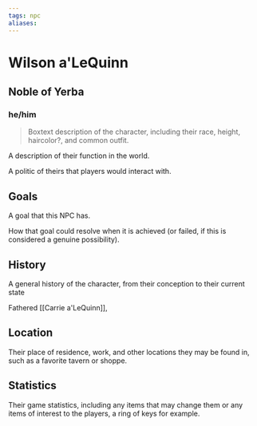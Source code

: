 ```yaml
---
tags: npc
aliases:
---
```

# Wilson a'LeQuinn
## Noble of Yerba
### he/him

> Boxtext description of the character, including their race, height, haircolor?, and common outfit.

A description of their function in the world.

A politic of theirs that players would interact with.

## Goals
A goal that this NPC has.

How that goal could resolve when it is achieved (or failed, if this is considered a genuine possibility).

## History
A general history of the character, from their conception to their current state

Fathered [[Carrie a'LeQuinn]], 

## Location
Their place of residence, work, and other locations they may be found in, such as a favorite tavern or shoppe.

## Statistics
Their game statistics, including any items that may change them or any items of interest to the players, a ring of keys for example.